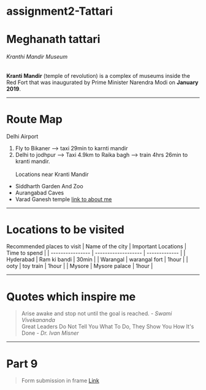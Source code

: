 # assignment2-Tattari
# Meghanath tattari
###### Kranthi Mandir Museum
**Kranti Mandir** (temple of revolution) is a complex of museums inside the Red Fort that was inaugurated by Prime Minister Narendra Modi on **January 2019**.
***
# Route Map
Delhi Airport
1. Fly to Bikaner --> taxi 29min to karnti mandir
2. Delhi to jodhpur --> Taxi 4.9km to Raika bagh --> train 4hrs 26min to kranti mandir.<br><br>
Locations near Kranti Mandir
* Siddharth Garden And Zoo
* Aurangabad Caves
* Varad Ganesh temple
[link to about me](AboutMe.md)

***
# Locations to be visited
Recommended places to visit
| Name of the city | Important Locations | Time to spend |
| ---------------- | ------------------- | ------------- |
| Hyderabad | Ram ki bandi | 30min |
| Warangal | warangal fort | 1hour |
| ooty | toy train | 1hour |
| Mysore | Mysore palace | 1hour |

***
# Quotes which inspire me
> Arise awake and stop not until the goal is reached. - *Swami Vivekananda*<br>
> Great Leaders Do Not Tell You What To Do, They Show You How It's Done - *Dr. Ivan Misner*

***
 # Part 9
>Form submission in frame
 [Link](https://stackoverflow.com/questions/36348476/form-submission-in-frame)








